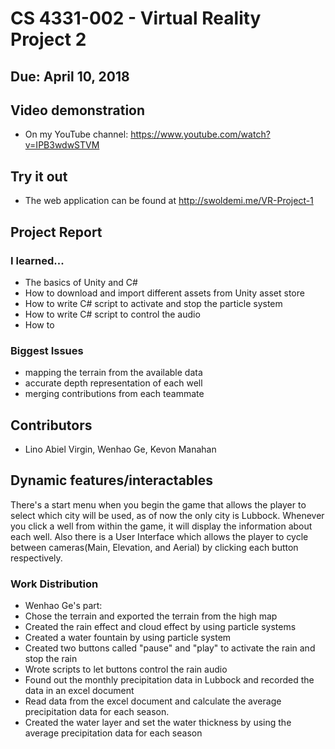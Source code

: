 # CS 4331-002 - Virtual Reality Project 2
## Due: April 10, 2018

## Video demonstration
   - On my YouTube channel: https://www.youtube.com/watch?v=IPB3wdwSTVM
## Try it out
   - The web application can be found at http://swoldemi.me/VR-Project-1
   
## Project Report

### I learned...
- The basics of Unity and C#
- How to download and import different assets from Unity asset store
- How to write C# script to activate and stop the particle system
- How to write C# script to control the audio
- How to 

### Biggest Issues
- mapping the terrain from the available data
- accurate depth representation of each well
- merging contributions from each teammate

## Contributors
- Lino Abiel Virgin, Wenhao Ge, Kevon Manahan

## Dynamic features/interactables
There's a start menu when you begin the game that allows the player to select which city will be used, as of now the only city is Lubbock. Whenever you click a well from within the game, it will display the information about each well. Also there is a User Interface which allows the player to cycle between cameras(Main, Elevation, and Aerial) by clicking each button respectively.

### Work Distribution
- Wenhao Ge's part:
- Chose the terrain and exported the terrain from the high map 
- Created the rain effect and cloud effect by using particle systems
- Created a water fountain by using particle system
- Created two buttons called "pause" and "play" to activate the rain and stop the rain
- Wrote scripts to let buttons control the rain audio
- Found out the monthly precipitation data in Lubbock and recorded the data in an excel document
- Read data from the excel document and calculate the average precipitation data for each season.
- Created the water layer and set the water thickness by using the average precipitation data for each season
